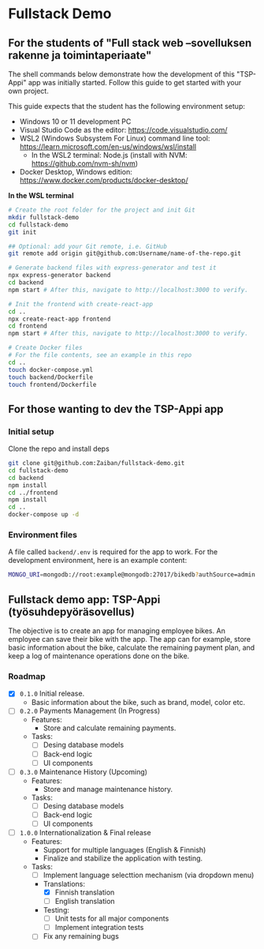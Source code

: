 # Fullstack Demo

## For the students of "Full stack web –sovelluksen rakenne ja toimintaperiaate"

The shell commands below demonstrate how the development of this 
"TSP-Appi" app was initially started. Follow this guide to get started with
your own project.

This guide expects that the student has the following environment setup:
* Windows 10 or 11 development PC
* Visual Studio Code as the editor: https://code.visualstudio.com/
* WSL2 (Windows Subsystem For Linux) command line tool: https://learn.microsoft.com/en-us/windows/wsl/install
  * In the WSL2 terminal: Node.js (install with NVM: https://github.com/nvm-sh/nvm)
* Docker Desktop, Windows edition: https://www.docker.com/products/docker-desktop/

**In the WSL terminal**

```bash
# Create the root folder for the project and init Git
mkdir fullstack-demo
cd fullstack-demo
git init

## Optional: add your Git remote, i.e. GitHub 
git remote add origin git@github.com:Username/name-of-the-repo.git

# Generate backend files with express-generator and test it
npx express-generator backend
cd backend
npm start # After this, navigate to http://localhost:3000 to verify.

# Init the frontend with create-react-app
cd ..
npx create-react-app frontend
cd frontend
npm start # After this, navigate to http://localhost:3000 to verify.

# Create Docker files
# For the file contents, see an example in this repo
cd ..
touch docker-compose.yml
touch backend/Dockerfile
touch frontend/Dockerfile
```

## For those wanting to dev the TSP-Appi app

### Initial setup

Clone the repo and install deps

```sh
git clone git@github.com:Zaiban/fullstack-demo.git
cd fullstack-demo
cd backend
npm install
cd ../frontend
npm install
cd ..
docker-compose up -d
```

### Environment files

A file called `backend/.env` is required for the app to work. For the
development environment, here is an example content:

```sh
MONGO_URI=mongodb://root:example@mongodb:27017/bikedb?authSource=admin
```

## Fullstack demo app: TSP-Appi (työsuhdepyöräsovellus)

The objective is to create an app for managing employee bikes. An employee
can save their bike with the app. The app can for example, store basic
information about the bike, calculate the remaining payment plan, and
keep a log of maintenance operations done on the bike.

### Roadmap

* [x] `0.1.0` Initial release. 
  * Basic information about the bike, such as brand, model, color etc.
* [ ] `0.2.0` Payments Management (In Progress)
  * Features:
    * Store and calculate remaining payments.
  * Tasks:
    * [ ] Desing database models
    * [ ] Back-end logic
    * [ ] UI components
* [ ] `0.3.0` Maintenance History (Upcoming)
  * Features:
    * Store and manage maintenance history.
  * Tasks:
    * [ ] Desing database models
    * [ ] Back-end logic
    * [ ] UI components
* [ ] `1.0.0` Internationalization & Final release
  * Features:
    * Support for multiple languages (English & Finnish)
    * Finalize and stabilize the application with testing.
  * Tasks:
    * [ ] Implement language selecttion mechanism (via dropdown menu)
    * Translations:
      * [x] Finnish translation
      * [ ] English translation
    * Testing:
      * [ ] Unit tests for all major components
      * [ ] Implement integration tests
    * [ ] Fix any remaining bugs
